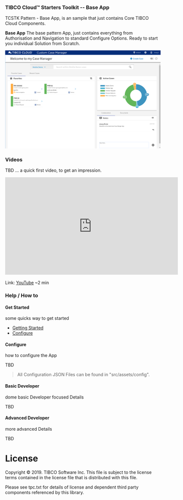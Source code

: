 ### TIBCO Cloud™ Starters Toolkit -- Base App
TCSTK Pattern - Base App, is an sample that just contains Core TIBCO Cloud Components.

**Base App**
The base pattern App, just contains everything from Authorisation and Navigation to standard Configure Options.
Ready to start you individual Solution from Scratch.

![alt-text](docs/img/cm-app2.png "Image")

### Videos 
TBD ... a quick first video, to get an impression.

<iframe width="560" height="315" src="https://www.youtube.com/embed/x9qW8HhH-mM" frameborder="0" allow="accelerometer; autoplay; encrypted-media; gyroscope; picture-in-picture" allowfullscreen></iframe>

Link: [YouTube](https://youtu.be/x9qW8HhH-mM) ~2 min

### Help / How to 
#### Get Started 
some quicks way to get started

- [Getting Started](docs/tutorials/001-Getting-started.md)
- [Configure](docs/tutorials/002-Configure.md)

#### Configure 
how to configure the App

TBD

> All Configuration JSON Files can be found in "src/assets/config".

#### Basic Developer
dome basic Developer focused Details 

TBD

#### Advanced Developer
more advanced Details

TBD

# License
Copyright © 2019. TIBCO Software Inc.
This file is subject to the license terms contained
in the license file that is distributed with this file.

Please see tpc.txt for details of license and dependent third party components referenced by this library.
